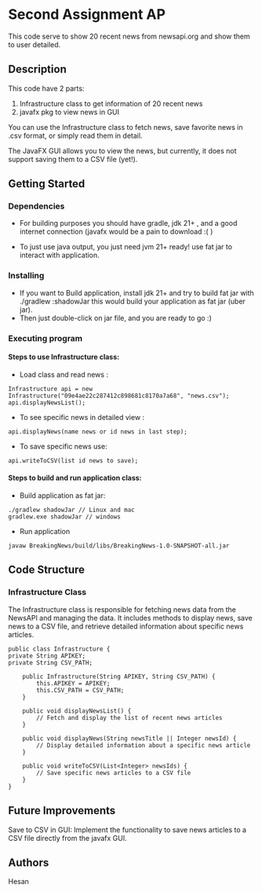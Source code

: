 # Second Assignment AP

This code serve to show 20 recent news from newsapi.org and show them to user detailed.

## Description

This code have 2 parts:

1. Infrastructure class to get information of 20 recent news 
2. javafx pkg to view news in GUI

You can use the Infrastructure class to fetch news, save favorite news in .csv format, or simply read them in detail.

The JavaFX GUI allows you to view the news, but currently, it does not support saving them to a CSV file (yet!).

## Getting Started

### Dependencies

* For building purposes you should have gradle, jdk 21+ , and a good internet connection (javafx would be a pain to download :(  )

* To just use java output, you just need jvm 21+ ready! use fat jar to interact with application.

### Installing

* If you want to Build application, install jdk 21+ and try to build fat jar with ./gradlew :shadowJar this would build your application as fat jar (uber jar).
* Then just double-click on jar file, and you are ready to go :)

### Executing program

#### Steps to use Infrastructure class:
* Load class and read news :

```
Infrastructure api = new Infrastructure("09e4ae22c287412c898681c8170a7a68", "news.csv");
api.displayNewsList();
```
* To see specific news in detailed view :

```
api.displayNews(name news or id news in last step);
```
* To save specific news use:

```
api.writeToCSV(list id news to save);
```

#### Steps to build and run application class:
* Build application as fat jar:


```
./gradlew shadowJar // Linux and mac
gradlew.exe shadowJar // windows
```

* Run application

```
javaw BreakingNews/build/libs/BreakingNews-1.0-SNAPSHOT-all.jar
```

## Code Structure
### Infrastructure Class
The Infrastructure class is responsible for fetching news data from the NewsAPI and managing the data. It includes methods to display news, save news to a CSV file, and retrieve detailed information about specific news articles.
```
public class Infrastructure {
private String APIKEY;
private String CSV_PATH;

    public Infrastructure(String APIKEY, String CSV_PATH) {
        this.APIKEY = APIKEY;
        this.CSV_PATH = CSV_PATH;
    }

    public void displayNewsList() {
        // Fetch and display the list of recent news articles
    }

    public void displayNews(String newsTitle || Integer newsId) {
        // Display detailed information about a specific news article
    }

    public void writeToCSV(List<Integer> newsIds) {
        // Save specific news articles to a CSV file
    }
}
```
## Future Improvements
Save to CSV in GUI: Implement the functionality to save news articles to a CSV file directly from the javafx GUI.

## Authors

Hesan


